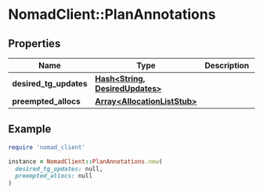 # NomadClient::PlanAnnotations

## Properties

| Name | Type | Description | Notes |
| ---- | ---- | ----------- | ----- |
| **desired_tg_updates** | [**Hash&lt;String, DesiredUpdates&gt;**](DesiredUpdates.md) |  | [optional] |
| **preempted_allocs** | [**Array&lt;AllocationListStub&gt;**](AllocationListStub.md) |  | [optional] |

## Example

```ruby
require 'nomad_client'

instance = NomadClient::PlanAnnotations.new(
  desired_tg_updates: null,
  preempted_allocs: null
)
```

